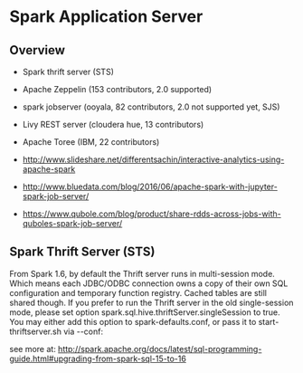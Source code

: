 # Spark Application Server

## Overview
* Spark thrift server (STS)
* Apache Zeppelin (153 contributors, 2.0 supported)
* spark jobserver (ooyala, 82 contributors, 2.0 not supported yet, SJS)
* Livy REST server (cloudera hue, 13 contributors)
* Apache Toree (IBM, 22 contributors)

* http://www.slideshare.net/differentsachin/interactive-analytics-using-apache-spark
* http://www.bluedata.com/blog/2016/06/apache-spark-with-jupyter-spark-job-server/
* https://www.qubole.com/blog/product/share-rdds-across-jobs-with-quboles-spark-job-server/

## Spark Thrift Server (STS)

From Spark 1.6, by default the Thrift server runs in multi-session mode. Which means each JDBC/ODBC connection owns a copy of their own SQL configuration and temporary function registry. Cached tables are still shared though. If you prefer to run the Thrift server in the old single-session mode, please set option spark.sql.hive.thriftServer.singleSession to true. You may either add this option to spark-defaults.conf, or pass it to start-thriftserver.sh via --conf:

see more at: http://spark.apache.org/docs/latest/sql-programming-guide.html#upgrading-from-spark-sql-15-to-16

